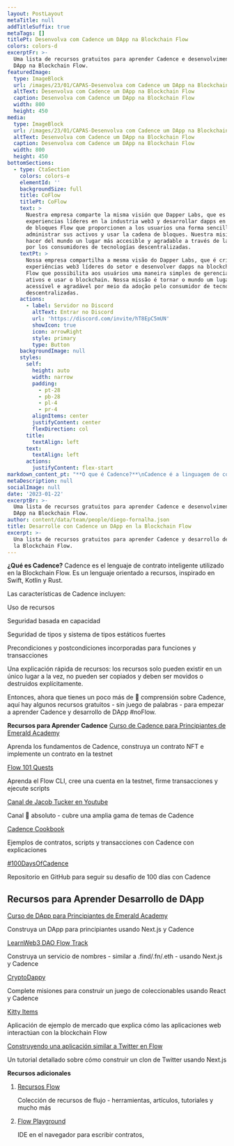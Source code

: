 ```yaml
---
layout: PostLayout
metaTitle: null
addTitleSuffix: true
metaTags: []
titlePt: Desenvolva com Cadence um DApp na Blockchain Flow
colors: colors-d
excerptFr: >-
  Uma lista de recursos gratuitos para aprender Cadence e desenvolvimento de
  DApp na Blockchain Flow.
featuredImage:
  type: ImageBlock
  url: /images/23/01/CAPAS-Desenvolva com Cadence um DApp na Blockchain Flow.png
  altText: Desenvolva com Cadence um DApp na Blockchain Flow
  caption: Desenvolva com Cadence um DApp na Blockchain Flow
  width: 800
  height: 450
media:
  type: ImageBlock
  url: /images/23/01/CAPAS-Desenvolva com Cadence um DApp na Blockchain Flow.png
  altText: Desenvolva com Cadence um DApp na Blockchain Flow
  caption: Desenvolva com Cadence um DApp na Blockchain Flow
  width: 800
  height: 450
bottomSections:
  - type: CtaSection
    colors: colors-e
    elementId: ''
    backgroundSize: full
    title: CoFlow
    titlePt: CoFlow
    text: >
      Nuestra empresa comparte la misma visión que Dapper Labs, que es crear
      experiencias líderes en la industria web3 y desarrollar dapps en la cadena
      de bloques Flow que proporcionen a los usuarios una forma sencilla de
      administrar sus activos y usar la cadena de bloques. Nuestra misión es
      hacer del mundo un lugar más accesible y agradable a través de la adopción
      por los consumidores de tecnologías descentralizadas.
    textPt: >
      Nossa empresa compartilha a mesma visão do Dapper Labs, que é criar
      experiências web3 líderes do setor e desenvolver dapps na blockchain da
      Flow que possibilita aos usuários uma maneira simples de gerenciar seus
      ativos e usar o blockchain. Nossa missão é tornar o mundo um lugar mais
      acessível e agradável por meio da adoção pelo consumidor de tecnologias
      descentralizadas.
    actions:
      - label: Servidor no Discord
        altText: Entrar no Discord
        url: 'https://discord.com/invite/hT8EpC5mUN'
        showIcon: true
        icon: arrowRight
        style: primary
        type: Button
    backgroundImage: null
    styles:
      self:
        height: auto
        width: narrow
        padding:
          - pt-28
          - pb-28
          - pl-4
          - pr-4
        alignItems: center
        justifyContent: center
        flexDirection: col
      title:
        textAlign: left
      text:
        textAlign: left
      actions:
        justifyContent: flex-start
markdown_content_pt: "**O que é Cadence?**\nCadence é a linguagem de contrato inteligente usada na Blockchain Flow. É uma linguagem orientada a recursos, inspirada em Swift, Kotlin e Rust.\n\nAs características do Cadence incluem:\n\nUso de recursos\n\nSegurança baseada em capacidade\n\nSegurança de tipos e sistema de tipos estáticos fortes\n\nPré-condições e pós-condições incorporadas para funções e transações\n\nUma explicação rápida de recursos: os recursos só podem existir em um único local de cada vez, não podem ser copiados e devem ser movidos ou destruídos explicitamente.\n\nEntão, agora que você tem um pouco mais de \U0001F90F compreensão sobre o Cadence, aqui estão alguns recursos gratuitos - sem trocadilho - para começar a aprender Cadence e desenvolvimento de DApp #noFlow.\n\n**Recursos para Aprender Cadence**\n[Curso de Cadence para Iniciantes da Emerald Academy](https://github.com/emerald-dao/beginner-cadence-course)\n\nAprenda os fundamentos do Cadence, construa um contrato NFT e implemente um contrato na testnet\n\n[Flow 101 Quests](https://github.com/onflow/flow-101-quest)\n\nAprenda o Flow CLI, crie uma conta na testnet, assine transações e execute scripts\n\n[Canal do Jacob Tucker no Youtube](https://www.youtube.com/@jacobtucker8438)\n\nCanal \U0001F48E absoluto - cobre uma ampla gama de tópicos de Cadence\n\n[Cadence Cookbook](https://cookbook.onflow.org/)\n\nExemplos de contratos, scripts e transações com Cadence com explicações\n\n[#100DaysOfCadence](https://github.com/AmethystCodes/100-days-of-cadence)\n\nRepositório no GitHub para acompanhar seu desafio de 100 dias com Cadence\n\n## **Recursos para Aprender Desenvolvimento de DApp**\n\n\n[Curso de DApp para Iniciantes da Emerald Academy](https://github.com/emerald-dao/beginner-dapp-course/fork)\n\nConstrua um DApp para iniciantes usando Next.js e Cadence\n\n[LearnWeb3 DAO Flow Track](https://learnweb3.io/courses/18f86037-e600-4933-aa8e-375f26055d53/lessons)\n\nConstrua um serviço de nomes - semelhante a .find/.fn/.eth - usando Next.js e Cadence\n\n[CryptoDappy](https://www.cryptodappy.com/)\n\nComplete missões para construir um jogo de colecionáveis usando React e Cadence\n\n[Kitty Items](https://developers.flow.com/learn/kitty-items/index)\n\nAplicativo de exemplo de mercado que explica como os aplicativos web interagem com a blockchain Flow\n\n[Build on Flow: Learn FCL Series](https://dev.to/onflow/build-on-flow-learn-fcl-introduction-51bp)\n\nSérie de 16 partes explicando a Biblioteca de Cliente Flow (FCL)\n\n[Construindo um aplicativo semelhante ao Twitter na Flow](https://hackmd.io/@andrea-muttoni/web3-twitter)\n\nUm tutorial detalhado sobre como construir um clone do Twitter usando Next.js\n\n**Recursos adicionais**\n\n1.  [Recursos Flow](https://github.com/ph0ph0/Get-The-Flow-Down)\n\n    Coleta de recursos de fluxo - ferramentas, artigos, tutoriais e muito mais\n\n2.  [Flow Playground](https://play.flow.com/)\n\n    IDE no navegador para escrever contratos, transações e scripts inteligentes\n\n3.  [Documentação de cadência](https://developers.flow.com/cadence/language)\n\n"
metaDescription: null
socialImage: null
date: '2023-01-22'
excerptBr: >-
  Uma lista de recursos gratuitos para aprender Cadence e desenvolvimento de
  DApp na Blockchain Flow.
author: content/data/team/people/diego-fornalha.json
title: Desarrolle con Cadence un DApp en la Blockchain Flow
excerpt: >-
  Una lista de recursos gratuitos para aprender Cadence y desarrollo de DApp en
  la Blockchain Flow.
---
```




**¿Qué es Cadence?**
Cadence es el lenguaje de contrato inteligente utilizado en la Blockchain Flow. Es un lenguaje orientado a recursos, inspirado en Swift, Kotlin y Rust.

Las características de Cadence incluyen:

Uso de recursos

Seguridad basada en capacidad

Seguridad de tipos y sistema de tipos estáticos fuertes

Precondiciones y postcondiciones incorporadas para funciones y transacciones

Una explicación rápida de recursos: los recursos solo pueden existir en un único lugar a la vez, no pueden ser copiados y deben ser movidos o destruidos explícitamente.

Entonces, ahora que tienes un poco más de 🤏 comprensión sobre Cadence, aquí hay algunos recursos gratuitos - sin juego de palabras - para empezar a aprender Cadence y desarrollo de DApp #noFlow.

**Recursos para Aprender Cadence**
[Curso de Cadence para Principiantes de Emerald Academy](https://github.com/emerald-dao/beginner-cadence-course)

Aprenda los fundamentos de Cadence, construya un contrato NFT e implemente un contrato en la testnet

[Flow 101 Quests](https://github.com/onflow/flow-101-quest)

Aprenda el Flow CLI, cree una cuenta en la testnet, firme transacciones y ejecute scripts

[Canal de Jacob Tucker en Youtube](https://www.youtube.com/@jacobtucker8438)

Canal 💎 absoluto - cubre una amplia gama de temas de Cadence

[Cadence Cookbook](https://cookbook.onflow.org/)

Ejemplos de contratos, scripts y transacciones con Cadence con explicaciones

[#100DaysOfCadence](https://github.com/AmethystCodes/100-days-of-cadence)

Repositorio en GitHub para seguir su desafío de 100 días con Cadence

## **Recursos para Aprender Desarrollo de DApp**

[Curso de DApp para Principiantes de Emerald Academy](https://github.com/emerald-dao/beginner-dapp-course/fork)

Construya un DApp para principiantes usando Next.js y Cadence

[LearnWeb3 DAO Flow Track](https://learnweb3.io/courses/18f86037-e600-4933-aa8e-375f26055d53/lessons)

Construya un servicio de nombres - similar a .find/.fn/.eth - usando Next.js y Cadence

[CryptoDappy](https://www.cryptodappy.com/)

Complete misiones para construir un juego de coleccionables usando React y Cadence

[Kitty Items](https://developers.flow.com/learn/kitty-items/index)

Aplicación de ejemplo de mercado que explica cómo las aplicaciones web interactúan con la blockchain Flow

[Construyendo una aplicación similar a Twitter en Flow](https://hackmd.io/@andrea-muttoni/web3-twitter)

Un tutorial detallado sobre cómo construir un clon de Twitter usando Next.js

**Recursos adicionales**

1.  [Recursos Flow](https://github.com/ph0ph0/Get-The-Flow-Down)

    Colección de recursos de flujo - herramientas, artículos, tutoriales y mucho más

2.  [Flow Playground](https://play.flow.com/)

    IDE en el navegador para escribir contratos,



